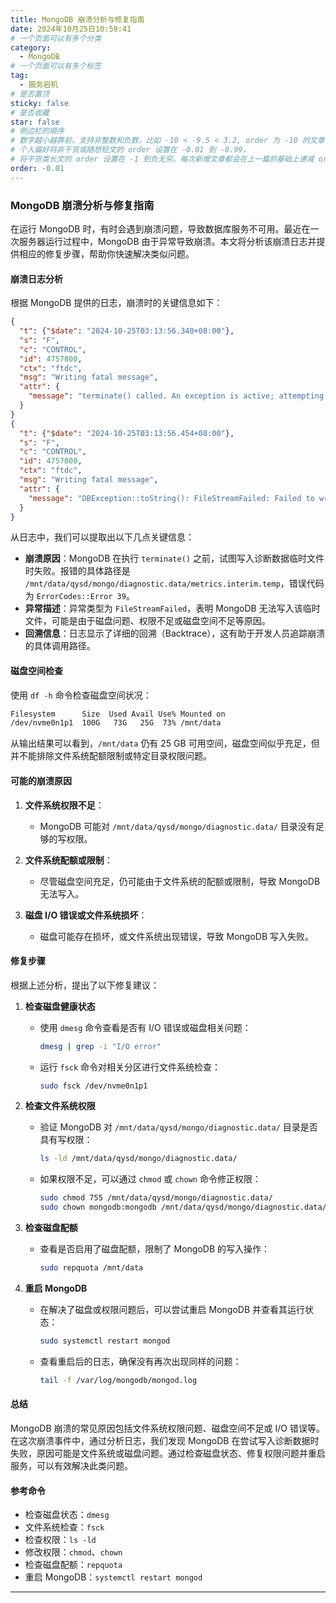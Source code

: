 ```yaml
---
title: MongoDB 崩溃分析与修复指南
date: 2024年10月25日10:59:41
# 一个页面可以有多个分类
category:
  - MongoDB
# 一个页面可以有多个标签
tag:
  - 服务宕机
# 是否置顶
sticky: false
# 是否收藏
star: false
# 侧边栏的顺序
# 数字越小越靠前，支持非整数和负数，比如 -10 < -9.5 < 3.2, order 为 -10 的文章会最靠上。
# 个人偏好将非干货或随想短文的 order 设置在 -0.01 到 -0.99，
# 将干货类长文的 order 设置在 -1 到负无穷。每次新增文章都会在上一篇的基础上递减 order 值。
order: -0.01
---
```


### MongoDB 崩溃分析与修复指南

在运行 MongoDB 时，有时会遇到崩溃问题，导致数据库服务不可用。最近在一次服务器运行过程中，MongoDB 由于异常导致崩溃。本文将分析该崩溃日志并提供相应的修复步骤，帮助你快速解决类似问题。

#### 崩溃日志分析

根据 MongoDB 提供的日志，崩溃时的关键信息如下：

```json
{
  "t": {"$date": "2024-10-25T03:13:56.340+08:00"},
  "s": "F",
  "c": "CONTROL",
  "id": 4757800,
  "ctx": "ftdc",
  "msg": "Writing fatal message",
  "attr": {
    "message": "terminate() called. An exception is active; attempting to gather more information"
  }
}
{
  "t": {"$date": "2024-10-25T03:13:56.454+08:00"},
  "s": "F",
  "c": "CONTROL",
  "id": 4757800,
  "ctx": "ftdc",
  "msg": "Writing fatal message",
  "attr": {
    "message": "DBException::toString(): FileStreamFailed: Failed to write to interim file buffer for full-time diagnostic data capture: /mnt/data/qysd/mongo/diagnostic.data/metrics.interim.temp\nActual exception type: mongo::error_details::ExceptionForImpl<(mongo::ErrorCodes::Error)39, mongo::AssertionException>"
  }
}
```

从日志中，我们可以提取出以下几点关键信息：

- **崩溃原因**：MongoDB 在执行 `terminate()` 之前，试图写入诊断数据临时文件时失败。报错的具体路径是 `/mnt/data/qysd/mongo/diagnostic.data/metrics.interim.temp`，错误代码为 `ErrorCodes::Error 39`。
- **异常描述**：异常类型为 `FileStreamFailed`，表明 MongoDB 无法写入该临时文件，可能是由于磁盘问题、权限不足或磁盘空间不足等原因。
- **回溯信息**：日志显示了详细的回溯（Backtrace），这有助于开发人员追踪崩溃的具体调用路径。

#### 磁盘空间检查

使用 `df -h` 命令检查磁盘空间状况：

```bash
Filesystem      Size  Used Avail Use% Mounted on
/dev/nvme0n1p1  100G   73G   25G  73% /mnt/data
```

从输出结果可以看到，`/mnt/data` 仍有 25 GB 可用空间，磁盘空间似乎充足，但并不能排除文件系统配额限制或特定目录权限问题。

#### 可能的崩溃原因

1. **文件系统权限不足**：
   - MongoDB 可能对 `/mnt/data/qysd/mongo/diagnostic.data/` 目录没有足够的写权限。

2. **文件系统配额或限制**：
   - 尽管磁盘空间充足，仍可能由于文件系统的配额或限制，导致 MongoDB 无法写入。

3. **磁盘 I/O 错误或文件系统损坏**：
   - 磁盘可能存在损坏，或文件系统出现错误，导致 MongoDB 写入失败。

#### 修复步骤

根据上述分析，提出了以下修复建议：

1. **检查磁盘健康状态**
   - 使用 `dmesg` 命令查看是否有 I/O 错误或磁盘相关问题：
   
     ```bash
     dmesg | grep -i "I/O error"
     ```
   
   - 运行 `fsck` 命令对相关分区进行文件系统检查：
   
     ```bash
     sudo fsck /dev/nvme0n1p1
     ```

2. **检查文件系统权限**
   - 验证 MongoDB 对 `/mnt/data/qysd/mongo/diagnostic.data/` 目录是否具有写权限：
   
     ```bash
     ls -ld /mnt/data/qysd/mongo/diagnostic.data/
     ```
   
   - 如果权限不足，可以通过 `chmod` 或 `chown` 命令修正权限：
   
     ```bash
     sudo chmod 755 /mnt/data/qysd/mongo/diagnostic.data/
     sudo chown mongodb:mongodb /mnt/data/qysd/mongo/diagnostic.data/
     ```

3. **检查磁盘配额**
   - 查看是否启用了磁盘配额，限制了 MongoDB 的写入操作：
   
     ```bash
     sudo repquota /mnt/data
     ```

4. **重启 MongoDB**
   - 在解决了磁盘或权限问题后，可以尝试重启 MongoDB 并查看其运行状态：
   
     ```bash
     sudo systemctl restart mongod
     ```

   - 查看重启后的日志，确保没有再次出现同样的问题：

     ```bash
     tail -f /var/log/mongodb/mongod.log
     ```

#### 总结

MongoDB 崩溃的常见原因包括文件系统权限问题、磁盘空间不足或 I/O 错误等。在这次崩溃事件中，通过分析日志，我们发现 MongoDB 在尝试写入诊断数据时失败，原因可能是文件系统或磁盘问题。通过检查磁盘状态、修复权限问题并重启服务，可以有效解决此类问题。

#### 参考命令

- 检查磁盘状态：`dmesg`
- 文件系统检查：`fsck`
- 检查权限：`ls -ld`
- 修改权限：`chmod`、`chown`
- 检查磁盘配额：`repquota`
- 重启 MongoDB：`systemctl restart mongod`

---

